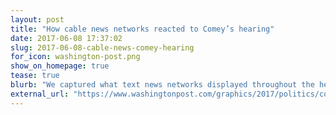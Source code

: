 ```yaml
---
layout: post
title: "How cable news networks reacted to Comey’s hearing"
date: 2017-06-08 17:37:02
slug: 2017-06-08-cable-news-comey-hearing
for_icon: washington-post.png
show_on_homepage: true
tease: true
blurb: "We captured what text news networks displayed throughout the hearing."
external_url: "https://www.washingtonpost.com/graphics/2017/politics/comey-hearing-chyrons/"
---
```


